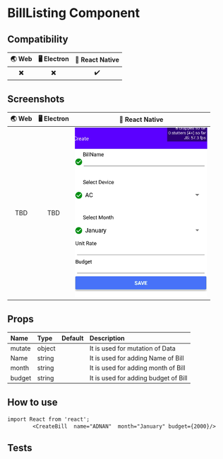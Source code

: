 #  BillListing Component

## Compatibility

| 🌏 Web                   | 🖥 Electron              | 📱 React Native    |
| :----------------------: | :----------------------: | :----------------: |
| :heavy_multiplication_x: | :heavy_multiplication_x: | :heavy_check_mark: |

## Screenshots

| 🌏 Web | 🖥 Electron | 📱 React Native                            |
| :----: | :---------: | :----------------------------------------: |
| TBD    | TBD         | ![CreateBill](./screenshot/CreateBill.png) |




## Props

| Name   | Type   | Default | Description                           |
| :----- | :----- | :------ | :------------------------------------ |
| mutate | object |         | It is used for mutation of Data       |
| Name   | string |         | It is used for adding Name  of Bill   |
| month  | string |         | It is used for adding month  of Bill  |
| budget | string |         | It is used for adding budget  of Bill |


## How to use

```react
import React from 'react';
        <CreateBill  name="ADNAN"  month="January" budget={2000}/>
```

## Tests
